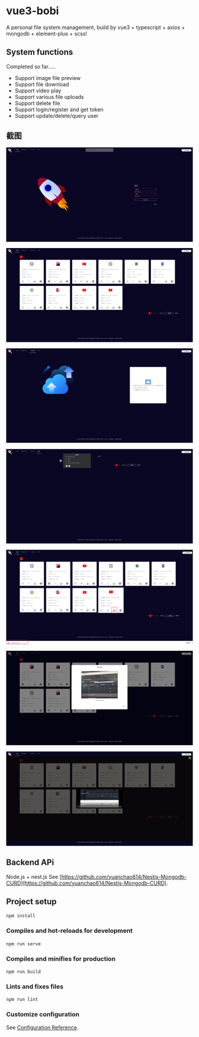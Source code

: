 # vue3-bobi

A personal file system management, build by vue3 + typescript + axios + mongodb + element-plus + scss!

## System functions

Completed so far.....

* Support image file preview
* Support file download
* Support video play
* Support various file uploads
* Support delete file
* Support login/register and get token
* Support update/delete/query user

## 截图

![login](/images/login.png)

![home](/images/home.png)

![upload](/images/upload1.png)

![user](/images/user.png)

![download](/images/download.png)

![image](/images/image.png)

![image](/images/play.png)


## Backend APi
Node.js + nest.js
See [https://github.com/yuanchao614/Nestjs-Mongodb-CURD](https://github.com/yuanchao614/Nestjs-Mongodb-CURD).

## Project setup
```
npm install
```

### Compiles and hot-reloads for development
```
npm run serve
```

### Compiles and minifies for production
```
npm run build
```

### Lints and fixes files
```
npm run lint
```

### Customize configuration
See [Configuration Reference](https://cli.vuejs.org/config/).
